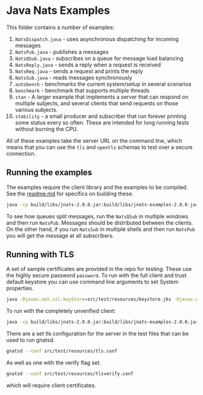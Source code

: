 # Java Nats Examples

This folder contains a number of examples:

1. `NatsDispatch.java` - uses asynchronous dispatching for incoming messages
2. `NatsPub.java` - publishes a messages
3. `NatsQSub.java` - subscribes on a queue for message load balancing
4. `NatsReply.java` - sends a reply when a request is received
5. `NatsReq.java` - sends a request and prints the reply
6. `NatsSub.java` - reads messages synchronously
7. `autobench` - benchmarks the current system/setup in several scenarios
8. `benchmark` - benchmark that supports multiple threads
9. `stan` - A larger example that implements a server that can respond on multiple subjects, and several clients that send requests on those various subjects.
10. `stability` - a small producer and subscriber that run forever printing some status every so often. These are intended for long running tests without burning the CPU.

All of these examples take the server URL on the command line, which means that you can use the `tls` and `opentls` schemas to test over a secure connection.

## Running the examples

The examples require the client library and the examples to be compiled. See the [readme.md](/readme.md) for specifics on building these.

```bash
java -cp build/libs/jnats-2.0.0.jar:build/libs/jnats-examples-2.0.0.jar io.nats.examples.NatsPub nats://localhost:4222 test "hello world"
```

To see how queues split messages, run the `NatsQSub` in multiple windows and then run `NatsPub`. Messages should be distributed between the clients. On the other hand, if you run `NatsSub` in multiple shells and then run `NatsPub` you will get the message at all subscribers.

## Running with TLS

A set of sample certificates are provided in the repo for testing. These use the highly secure password `password`. To run with the full client and trust default keystore you can use command line arguments to set System properties.

```bash
java -Djavax.net.ssl.keyStore=src/test/resources/keystore.jks -Djavax.net.ssl.keyStorePassword=password -Djavax.net.ssl.trustStore=src/test/resources/cacerts -Djavax.net.ssl.trustStorePassword=password io.nats.examples.NatsPub tls://localhost:4443 test "hello world"
```

To run with the completely unverified client:

```bash
java -cp build/libs/jnats-2.0.0.jar:build/libs/jnats-examples-2.0.0.jar io.nats.examples.NatsSub opentls://localhost:4443 test 3
```

There are a set tls configuration for the server in the test files that can be used to run gnatsd.

```bash
gnatsd --conf src/test/resources/tls.conf
```

As well as one with the verify flag set.

```bash
gnatsd --conf src/test/resources/tlsverify.conf
```

which will require client certificates.